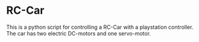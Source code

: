 # RC-Car
This is a python script for controlling a RC-Car with a playstation controller. The car has two electric DC-motors and one servo-motor.